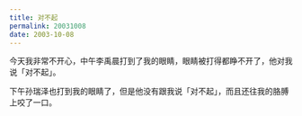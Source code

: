 ```yaml
---
title: 对不起
permalink: 20031008
date: 2003-10-08
---
```


今天我非常不开心，中午李禹晨打到了我的眼睛，眼睛被打得都睁不开了，他对我说「对不起」。

下午孙瑞泽也打到我的眼睛了，但是他没有跟我说「对不起」，而且还往我的胳膊上咬了一口。
